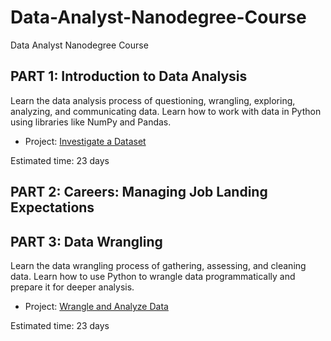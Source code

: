 # Data-Analyst-Nanodegree-Course
Data Analyst Nanodegree Course

## PART 1: Introduction to Data Analysis

Learn the data analysis process of questioning, wrangling, exploring, analyzing, and communicating data. Learn how to work with data in Python using libraries like NumPy and Pandas.

* Project: [Investigate a Dataset](https://github.com/Ekeopara-Praise/Data-Analyst-Nanodegree-Course/blob/master/PART%201%20Introduction%20to%20Data%20Analysis/Project%20I/Investigate_a_Dataset.ipynb)

Estimated time: 23 days

## PART 2: Careers: Managing Job Landing Expectations

## PART 3: Data Wrangling

Learn the data wrangling process of gathering, assessing, and cleaning data. Learn how to use Python to wrangle data programmatically and prepare it for deeper analysis.

* Project: [Wrangle and Analyze Data](https://nbviewer.org/github/Ekeopara-Praise/Data-Analyst-Nanodegree-Course/blob/master/PART%203%20Data%20Wrangling/Project%202/wrangle_report.html)

Estimated time: 23 days

